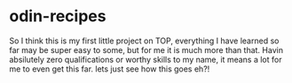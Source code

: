 # odin-recipes

So I think this is my first little project on TOP, everything I have learned so far may be super easy to some, but for me it is much more than that. Havin absilutely zero qualifications or worthy skills to my name, it means a lot for me to even get this far. lets just see how this goes eh?!